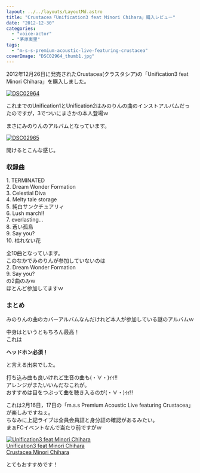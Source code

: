 ```yaml
---
layout: ../../layouts/LayoutMd.astro
title: "Crustacea「Unification3 feat Minori Chihara」購入レビュー"
date: "2012-12-30"
categories: 
  - "voice-actor"
  - "茅原実里"
tags: 
  - "m-s-s-premium-acoustic-live-featuring-crustacea"
coverImage: "DSC02964_thumb1.jpg"
---
```


2012年12月26日に発売されたCrustacea(クラスタシア)の「Unification3 feat Minori Chihara」を購入しました。

[![DSC02964](images/DSC02964_thumb.jpg "DSC02964")](//mizuka123.net/wp-content/uploads/2012/12/DSC02964.jpg)

これまでのUnification1とUnification2はみのりんの曲のインストアルバムだったのですが，3でついにまさかの本人登場ｗ

まさにみのりんのアルバムとなっています。

[![DSC02965](images/DSC02965_thumb.jpg "DSC02965")](//mizuka123.net/wp-content/uploads/2012/12/DSC02965.jpg)

開けるとこんな感じ。

### 収録曲

1\. TERMINATED  
2\. Dream Wonder Formation  
3\. Celestial Diva  
4\. Melty tale storage  
5\. 純白サンクチュアリィ  
6\. Lush march!!  
7\. everlasting...  
8\. 蒼い孤島  
9\. Say you?  
10\. 枯れない花

全10曲となっています。  
このなかでみのりんが参加していないのは  
2\. Dream Wonder Formation  
9\. Say you?  
の2曲のみｗ  
ほとんど参加してますｗ

### まとめ

みのりんの曲のカバーアルバムなんだけれど本人が参加している謎のアルバムｗ

中身はというともちろん最高！  
これは

**ヘッドホン必須！**

と言える出来でした。

打ち込み曲も良いけれど生音の曲も(・∀・)ｲｲ!!  
アレンジがまたいいんだなこれが。  
おすすめは目をつぶって曲を聴き入るのが(・∀・)ｲｲ!!

これは2月16日，17日の「m.s.s Premium Acoustic Live featuring Crustacea」が楽しみですねぇ。  
ちなみに上記ライブは全員会員証と身分証の確認があるみたい。  
まぁFCイベントなんで当たり前ですがｗ

[![Unification3 feat Minori Chihara](images/51pm2a-eIDL._SL160_.jpg)  
Unification3 feat Minori Chihara  
Crustacea Minori Chihara](https://www.amazon.co.jp/exec/obidos/ASIN/B009S8D2FA/mizuka123-22/ref=nosim)

とてもおすすめです！
